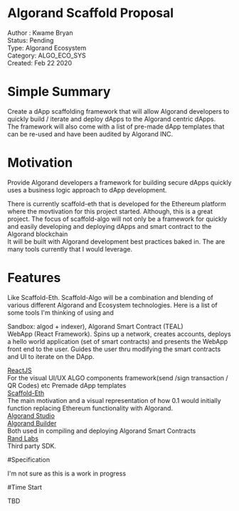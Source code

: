 # Algorand Scaffold Proposal

Author : Kwame Bryan<br>
Status: Pending<br>
Type: Algorand Ecosystem<br>
Category: ALGO_ECO_SYS<br>
Created: Feb 22 2020 <br>


# Simple Summary
Create a dApp scaffolding framework that will allow Algorand developers to quickly build / iterate and deploy dApps to the Algorand centric dApps.<br>
The framework will also come with a list of pre-made dApp templates that can be re-used and have been audited by Algorand INC.

# Motivation
Provide Algorand developers a framework for building secure dApps quickly uses a business logic approach to dApp development. <br>

There is currently scaffold-eth that is developed for the Ethereum platform where the movtivation for this project started.  Although, this is a great project. The focus of scaffold-algo will not only be a framework for quickly and easily developing and deploying dApps and smart contract to the Algorand blockchain<br>It will be built with Algorand development best practices baked in. The are many tools currently that I would leverage.<br>

# Features

Like Scaffold-Eth. Scaffold-Algo will be a combination and blending of various different Algorand and Ecosystem technologies. Here is a list of some tools I'm thinking of using and 

Sandbox: algod + indexer), Algorand Smart Contract (TEAL)<br>
WebApp (React Framework). Spins up a network, creates accounts, deploys a hello world application (set of smart contracts) and presents the WebApp front end to the user. Guides the user thru modifying the smart contracts and UI to iterate on the DApp.<br>

[ReactJS](https://www.typescriptlang.org/docs/handbook/react.html "")<br>
For the visual UI/UX ALGO components framework(send /sign transaction / QR Codes) etc Premade dApp templates<br>
[Scaffold-Eth](https://github.com/austintgriffith/scaffold-eth "")<br>
The main motivation and a visual representation of how 0.1 would initially function replacing Ethereum functionality with Algorand.<br>
[Algorand Studio](https://github.com/ObsidianLabs/AlgorandStudio "")<br>
[Algorand Builder](https://github.com/scale-it/algorand-builder "")<br>
Both used in compiling and deploying Algorand Smart Contracts<br>
[Rand Labs](https://github.com/randlabs "")<br>
Third party SDK.

#Specification

I'm not sure as this is a work in progress


#Time Start

TBD


